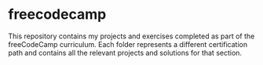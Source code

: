 # freecodecamp
This repository contains my projects and exercises completed as part of the freeCodeCamp curriculum. Each folder represents a different certification path and contains all the relevant projects and solutions for that section.
